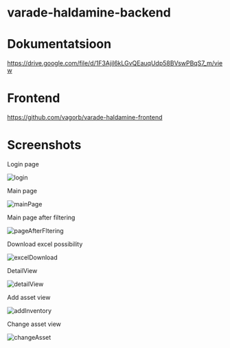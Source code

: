 # varade-haldamine-backend
# Dokumentatsioon

https://drive.google.com/file/d/1F3Ajil6kLGvQEauqUdp58BVswPBqS7_m/view

# Frontend

https://github.com/vagorb/varade-haldamine-frontend

# Screenshots

Login page

![login](https://user-images.githubusercontent.com/57290949/151701627-aa25e63b-5ba1-4782-9b74-8f2e7aaa2348.png)

Main page

![mainPage](https://user-images.githubusercontent.com/57290949/151701636-dc293ced-4318-43d5-97fc-788091a11de7.png)

Main page after filtering 

![pageAfterFltering](https://user-images.githubusercontent.com/57290949/151701644-89e15715-471f-4c63-9ffb-9631993593a3.png)

Download excel possibility

![excelDownload](https://user-images.githubusercontent.com/57290949/151701653-6b069b04-83cd-43bd-80ee-7e6ebcf03a5f.png)

DetailView

![detailView](https://user-images.githubusercontent.com/57290949/151701665-5a5537c9-fe0b-4450-90dc-11e24d8978d7.png)

Add asset view

![addInventory](https://user-images.githubusercontent.com/57290949/151701668-a86beb78-a9ed-4f1c-816a-2041ee5067ac.png)

Change asset view

![changeAsset](https://user-images.githubusercontent.com/57290949/151701687-399647a0-224b-4386-b4c9-b97e879975fc.png)

